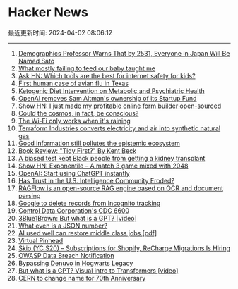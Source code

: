 # Hacker News

最近更新时间: 2024-04-02 08:06:12

--- 
1. [Demographics Professor Warns That by 2531, Everyone in Japan Will Be Named Sato](https://www.spoon-tamago.com/2531-sato-surname-problem/) 
2. [What mostly failing to feed our baby taught me](https://slate.com/human-interest/2024/01/parenting-baby-breast-milk-feeding-struggle-advice.html) 
3. [Ask HN: Which tools are the best for internet safety for kids?](https://news.ycombinator.com/item?id=39895644) 
4. [First human case of avian flu in Texas](https://www.politico.com/news/2024/04/01/first-human-avian-flu-case-texas-00149949) 
5. [Ketogenic Diet Intervention on Metabolic and Psychiatric Health](https://www.sciencedirect.com/science/article/pii/S0165178124001513) 
6. [OpenAI removes Sam Altman's ownership of its Startup Fund](https://www.reuters.com/technology/openai-removes-sam-altmans-ownership-its-startup-fund-2024-04-01/) 
7. [Show HN: I just made my profitable online form builder open-sourced](https://github.com/heyform/heyform) 
8. [Could the cosmos, in fact, be conscious?](https://www.heraldscotland.com/business_hq/24222253.mind-blowing-theory-god-may-spark-radical-new-21st-century-religion/) 
9. [The Wi-Fi only works when it's raining](https://predr.ag/blog/wifi-only-works-when-its-raining/) 
10. [Terraform Industries converts electricity and air into synthetic natural gas](https://techcrunch.com/2024/04/01/terraform-industries-converted-electricity-and-air-into-synthetic-natural-gas/) 
11. [Good information still pollutes the epistemic ecosystem](https://ronghosh.substack.com/p/good-information-still-pollutes-the) 
12. [Book Review: "Tidy First?" By Kent Beck](https://www.pathsensitive.com/2024/04/book-review-tidy-first.html) 
13. [A biased test kept Black people from getting a kidney transplant](https://apnews.com/article/kidney-transplant-race-black-inequity-bias-d4fabf2f3a47aab2fe8e18b2a5432135) 
14. [Show HN: Exponentile – A match 3 game mixed with 2048](https://www.bellika.dk/exponentile) 
15. [OpenAI: Start using ChatGPT instantly](https://openai.com/blog/start-using-chatgpt-instantly) 
16. [Has Trust in the U.S. Intelligence Community Eroded?](https://www.rand.org/pubs/research_reports/RRA864-1.html) 
17. [RAGFlow is an open-source RAG engine based on OCR and document parsing](https://github.com/infiniflow/ragflow) 
18. [Google to delete records from Incognito tracking](https://www.bbc.com/news/business-68709119) 
19. [Control Data Corporation's CDC 6600](https://chipsandcheese.com/2024/04/01/inside-control-data-corporations-cdc-6600/) 
20. [3Blue1Brown: But what is a GPT? [video]](https://www.youtube.com/watch?v=wjZofJX0v4M) 
21. [What even is a JSON number?](https://blog.trl.sn/blog/what-is-a-json-number/) 
22. [AI used well can restore middle class jobs [pdf]](https://www.nber.org/system/files/working_papers/w32140/w32140.pdf) 
23. [Virtual Pinhead](https://www.engineersneedart.com/blog/pinhead/pinhead.html) 
24. [Skio (YC S20) – Subscriptions for Shopify, ReCharge Migrations Is Hiring](https://skio.com/careers/) 
25. [OWASP Data Breach Notification](https://owasp.org/blog/2024/03/29/OWASP-data-breach-notification) 
26. [Bypassing Denuvo in Hogwarts Legacy](https://momo5502.com/posts/2024-03-31-bypassing-denuvo-in-hogwarts-legacy/) 
27. [But what is a GPT?  Visual intro to Transformers [video]](https://www.youtube.com/watch?v=wjZofJX0v4M) 
28. [CERN to change name for 70th Anniversary](https://home.cern/news/news/cern/cern-change-name-70th-anniversary) 
